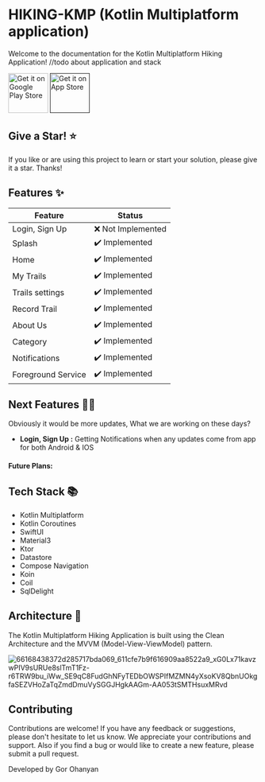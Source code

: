 # HIKING-KMP (Kotlin Multiplatform application)

Welcome to the documentation for the Kotlin Multiplatform Hiking Application! 
//todo about application and stack

[<img src="https://upload.wikimedia.org/wikipedia/commons/7/78/Google_Play_Store_badge_EN.svg"
alt="Get it on Google Play Store"
height="80">](https://play.google.com/store/apps/details?id=com.ohanyan.xhike.android)
[<img src="https://developer.apple.com/assets/elements/badges/download-on-the-app-store.svg"
alt="Get it on App Store"
height="80">]()



## Give a Star! ⭐
If you like or are using this project to learn or start your solution, please give it a star. Thanks!

## Features ✨
| Feature                     | Status           |
|-----------------------------|------------------|
| Login, Sign Up              | ❌ Not Implemented   |
| Splash                      | ✔️ Implemented   |
| Home                        | ✔️ Implemented   |
| My Trails                   | ✔️ Implemented   |
| Trails settings             | ✔️ Implemented   |
| Record Trail                | ✔️ Implemented   |
| About Us                    | ✔️ Implemented   |
| Category                    | ✔️ Implemented   |
| Notifications               | ✔️ Implemented   |
| Foreground Service          | ✔️ Implemented   |

## Next Features 🏄‍♂️
Obviously it would be more updates, What we are working on these days?
- **Login, Sign Up :** Getting Notifications when any updates come from app for both Android & IOS
#### **Future Plans:**


## Tech Stack 📚
- Kotlin Multiplatform 
- Kotlin Coroutines 
- SwiftUI
- Material3 
- Ktor 
- Datastore 
- Compose Navigation 
- Koin
- Coil
- SqlDelight

## Architecture 🏢
The Kotlin Multiplatform Hiking Application is built using the Clean Architecture and the MVVM (Model-View-ViewModel) pattern. 

![66168438372d285717bda069_611cfe7b9f616909aa8522a9_xG0Lx71kavzwPIV9sURUe8slTmT1Fz-r6TRW9bu_iWw_SE9qC8FudGhNFyTEDbOWSPIfMZMN4yXsoKV8QbnUOkgfaSEZVHoZaTqZmdDmuVySGGJHgkAAGm-AA053tSMTHsuxMRvd](https://github.com/user-attachments/assets/0949f523-42ae-4838-aacd-1090a5338c06)


<!--
### Android 📱

When Android is one of your targets, 
you can get the same experience for Android as if you were developing an Android app using Jetpack Compose.

| Splash                                            | Sign In                                           | Sign Up                                           | Main(Home)                                        |
|---------------------------------------------------|---------------------------------------------------|---------------------------------------------------|---------------------------------------------------|
| <img src="screenshots/android1.png" width="300"/> | <img src="screenshots/android2.png" width="300"/> | <img src="screenshots/android3.png" width="300"/> | <img src="screenshots/android4.png" width="300"/> |
-->
<!--
### IOS 📱
> iOS support is in Alpha. It may change incompatibly and require manual migration in the future.

Compose Multiplatform shares most of its API with Jetpack Compose, the Android UI framework developed by Google. 
You can use the same APIs to build user interfaces for both Android and iOS.


| Splash                                        | Sign In                                       | Sign Up                                       | Main(Home)                                    |
|-----------------------------------------------|-----------------------------------------------|-----------------------------------------------|-----------------------------------------------|
| <img src="screenshots/ios1.png" width="300"/> | <img src="screenshots/ios2.png" width="300"/> | <img src="screenshots/ios3.png" width="300"/> | <img src="screenshots/ios4.png" width="300"/> |
-->

## Contributing
Contributions are welcome! If you have any feedback or suggestions, please don't hesitate to let us know. 
We appreciate your contributions and support. Also if you find a bug or would like to create a new feature, please submit a pull request.

Developed by Gor Ohanyan
